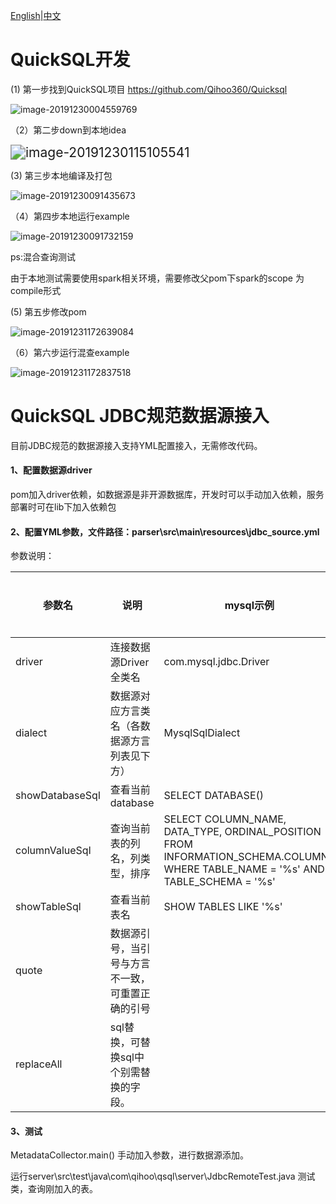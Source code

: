[English](./develop.md)|[中文](../zh/reference/develop.md)

# QuickSQL开发

(1)  第一步找到QuickSQL项目 https://github.com/Qihoo360/Quicksql 

![image-20191230004559769](../../images/develop/image-20191230004559769.png)

（2）第二步down到本地idea

<img src="../../images/develop/image-20191230115105541.png" alt="image-20191230115105541" style="zoom:150%;" />

(3) 第三步本地编译及打包

![image-20191230091435673](../../images/develop/image-20191230091435673.png)

（4）第四步本地运行example

![image-20191230091732159](../../images/develop/image-20191230091732159.png)

ps:混合查询测试

由于本地测试需要使用spark相关环境，需要修改父pom下spark的scope 为compile形式

(5) 第五步修改pom

![image-20191231172639084](../../images/develop/image-20191231172639084.png)

（6）第六步运行混查example

![image-20191231172837518](../../images/develop/image-20191231172837518.png)



# QuickSQL JDBC规范数据源接入

目前JDBC规范的数据源接入支持YML配置接入，无需修改代码。

#### 1、配置数据源driver

pom加入driver依赖，如数据源是非开源数据库，开发时可以手动加入依赖，服务部署时可在lib下加入依赖包



#### 2、配置YML参数，文件路径：parser\src\main\resources\jdbc_source.yml

参数说明：

| 参数名          | 说明                                             | mysql示例                                                    | 是否必选 |
| --------------- | ------------------------------------------------ | ------------------------------------------------------------ | -------- |
| driver          | 连接数据源Driver全类名                           | com.mysql.jdbc.Driver                                        | 是       |
| dialect         | 数据源对应方言类名（各数据源方言列表见下方）     | MysqlSqlDialect                                              | 是       |
| showDatabaseSql | 查看当前database                                 | SELECT DATABASE()                                            | 是       |
| columnValueSql  | 查询当前表的列名，列类型，排序                   | SELECT COLUMN_NAME, DATA_TYPE, ORDINAL_POSITION FROM INFORMATION_SCHEMA.COLUMNS WHERE TABLE_NAME = '%s' AND TABLE_SCHEMA = '%s' | 是       |
| showTableSql    | 查看当前表名                                     | SHOW TABLES LIKE '%s'                                        | 是       |
| quote           | 数据源引号，当引号与方言不一致，可重置正确的引号 |                                                              | 否       |
| replaceAll      | sql替换，可替换sql中个别需替换的字段。           |                                                              | 否       |



#### 3、测试 

MetadataCollector.main() 手动加入参数，进行数据源添加。

运行server\src\test\java\com\qihoo\qsql\server\JdbcRemoteTest.java 测试类，查询刚加入的表。